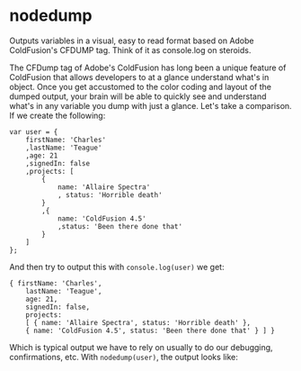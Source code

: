 # nodedump

Outputs variables in a visual, easy to read format based on Adobe ColdFusion's CFDUMP tag. Think of it as console.log on steroids.

The CFDump tag of Adobe's ColdFusion has long been a unique feature of ColdFusion that allows developers to at a glance understand what's in object. Once you get accustomed to the color coding and layout of the dumped output, your brain will be able to quickly see and understand what's in any variable you dump with just a glance. Let's take a comparison. If we create the following:

    var user = {
    	firstName: 'Charles'
		,lastName: 'Teague'
		,age: 21
		,signedIn: false
		,projects: [
			{
				name: 'Allaire Spectra'
				, status: 'Horrible death'
			}
			,{
				name: 'ColdFusion 4.5'
				,status: 'Been there done that'
			}
		]
	};
    
And then try to output this with `console.log(user)` we get:

    { firstName: 'Charles',
        lastName: 'Teague',
        age: 21,
        signedIn: false,
        projects:
        [ { name: 'Allaire Spectra', status: 'Horrible death' },
        { name: 'ColdFusion 4.5', status: 'Been there done that' } ] }
        
Which is typical output we have to rely on usually to do our debugging, confirmations, etc. With `nodedump(user)`, the output looks like:
     
